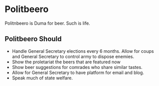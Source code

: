 # Politbeero

Politnbeero is Duma for beer. Such is life. 

## Politbeero Should

* Handle General Secretary elections every 6 months. Allow for coups and General Secretary to control army to dispose enemies.
* Show the proletariat the beers that are featured now
* Show beer suggestions for comrades who share similar tastes.
* Allow for General Secretary to have platform for email and blog.
* Speak much of state welfare.

